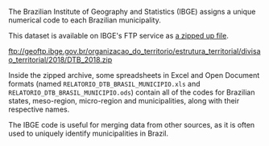 The Brazilian Institute of Geography and Statistics (IBGE) assigns a unique
numerical code to each Brazilian municipality.

This dataset is available on IBGE's FTP service as
[a zipped up file](ftp://geoftp.ibge.gov.br/organizacao_do_territorio/estrutura_territorial/divisao_territorial/2018/DTB_2018.zip).

ftp://geoftp.ibge.gov.br/organizacao_do_territorio/estrutura_territorial/divisao_territorial/2018/DTB_2018.zip

Inside the zipped archive, some spreadsheets in Excel and Open Document
formats (named `RELATORIO_DTB_BRASIL_MUNICIPIO.xls` and
`RELATORIO_DTB_BRASIL_MUNICIPIO.ods`) contain all of the codes for Brazilian
states, meso-region, micro-region and municipalities, along with their
respective names.

The IBGE code is useful for merging data from other sources, as it is often
used to uniquely identify municipalities in Brazil.

